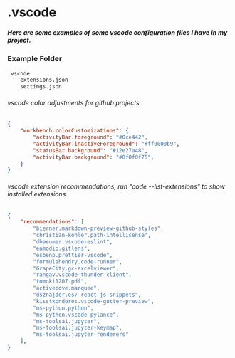 # .vscode
##### Here are some examples of some vscode configuration files I have in my project.

### Example Folder
```txt
.vscode
    extensions.json
    settings.json
```

###### vscode color adjustments for github projects
```json
{
    "workbench.colorCustomizations": {
        "activityBar.foreground": "#0ce442",
        "activityBar.inactiveForeground": "#ff0000b9",
        "statusBar.background": "#12e27a48",
        "activityBar.background": "#0f0f0f75",
    }
}
```

###### vscode extension recommendations, run "code --list-extensions" to show installed extensions
```json
{
    "recommendations": [
        "bierner.markdown-preview-github-styles",
        "christian-kohler.path-intellisense",
        "dbaeumer.vscode-eslint",
        "eamodio.gitlens",
        "esbenp.prettier-vscode",
        "formulahendry.code-runner",
        "GrapeCity.gc-excelviewer",
        "rangav.vscode-thunder-client",
        "tomoki1207.pdf",
        "activecove.marquee",
        "dsznajder.es7-react-js-snippets",
        "kisstkondoros.vscode-gutter-preview",
        "ms-python.python",
        "ms-python.vscode-pylance",
        "ms-toolsai.jupyter",
        "ms-toolsai.jupyter-keymap",
        "ms-toolsai.jupyter-renderers"
    ],
}
```